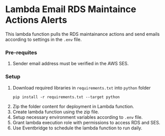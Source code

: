 # Lambda Email RDS Maintaince Actions Alerts

This lambda function pulls the RDS maintainance actions and send emails according to settings in the `.env` file. 

### Pre-requites

1. Sender email address must be verified in the AWS SES.

### Setup
1. Download required libraries in `requirements.txt` into `python` folder
    ```
    pip install -r requirements.txt --target python
    ```
2. Zip the folder content for deployment in Lambda function.
3. Create lambda function using the zip file.
4. Setup necessary environment variables according to `.env` file.
5. Grant lambda execution role with permissions to access RDS and SES.
6. Use Eventbridge to schedule the lambda function to run daily.
